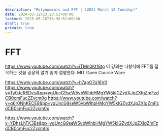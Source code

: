 ```yaml
---
description: "Polynomials and FFT | (2024 March 12 Tuesday)"
date: 2024-03-12T23:20:53+09:00
lastmod: 2025-05-18T16:38:51+09:00
draft: true
private: true
---
```


# FFT

https://www.youtube.com/watch?v=iTMn0Kt18tg
이 강의는 다항식에 FFT를 접목하는 것을 굉장히 알기 쉽게 설명한다. 
MIT Open Course Ware

https://www.youtube.com/watch?v=h7apO7q16V0
https://www.youtube.com/watch?v=Ty0JcR6Dvis&pp=ygUncG9seW5vbWlhbHMgYW5kIGZvdXJpZXIgZmFzdCB0cmFuc2Zvcm0g
https://www.youtube.com/watch?v=q6r0NhKECE8&pp=ygUncG9seW5vbWlhbHMgYW5kIGZvdXJpZXIgZmFzdCB0cmFuc2Zvcm0g

https://www.youtube.com/watch?v=YDhsLhTK3Bs&pp=ygUncG9seW5vbWlhbHMgYW5kIGZvdXJpZXIgZmFzdCB0cmFuc2Zvcm0g
